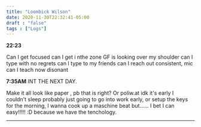 ```yaml
---
title: "Loombick Wilson"
date: 2020-11-30T22:32:41-05:00
draft : "false"
tags : ["Logs"]
---
```


<!--more-->


**22:23**

Can I get focused
can I get i nthe zone
GF is looking over my shoulder
can I type with no regrets
can I type to my friends
can I reach out consistent, mic
can I teach now disonant

**7:35AM** INT THE NEXT DAY.

Make it all look like paper , pb that is right? Or poliw.at idk it's early I couldn't sleep probably just going to go into work early, or setup the keys for the morning, I wanna cook up a maschine beat but...... I bet I can easy!!!!! :D because we have the tenchology.

___

<!--

| Dailies        | Questions           | Answers  |
| ------------- |:-------------:| -----:|
| Read()      | *What did you read?* | X |
| Write()      | *What did you write?*      |   X |
| Create() | *What did you make?*      |    X |
| Exercise() | *Dance workout (or otherwise?)*      |    X |
| Audio() | *You recorded what:*      |    X |
| Video() | *You filmed what:*      |    X |
| Finish() | *You bounced what track:*      |    X |
| Live() | *You sang what live:*      |    X |
| Finish2() | *You made what visuals*      |    X |
| Phone() | *You called who:*      |    X |
| Share() | *Uploaded what to archive:*      |    X |
| PBD() | *You did what for PBD?*      |    X |
| Web() | *You did what to POLIW.AT?*      |    X |
| Love&Legacy() | *You did what for friends/fam?*      |    X |
| God() | *You're grateful for what?*      |    X |
<sub>v1.0</sub>

 -->
